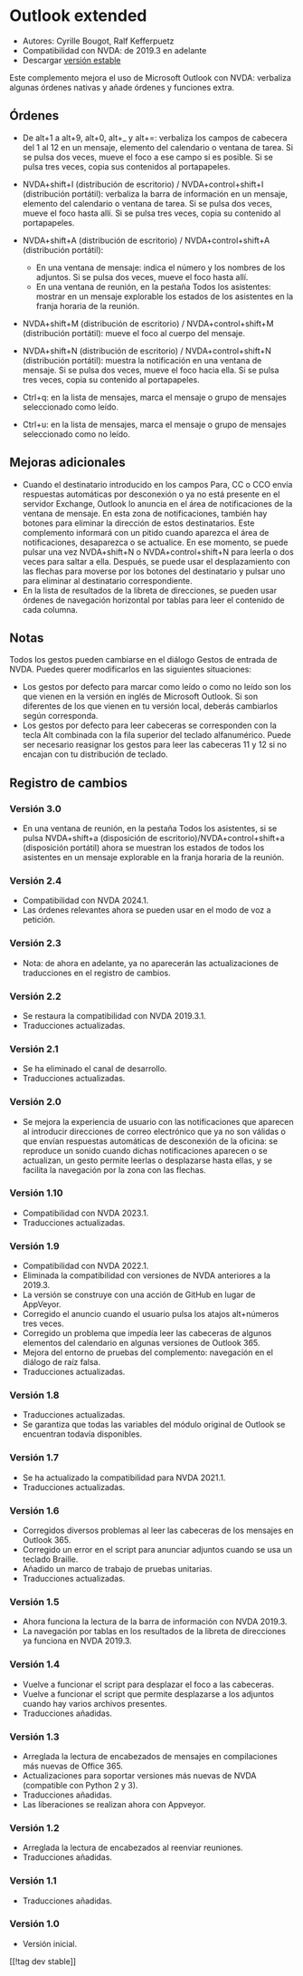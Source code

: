 # Outlook extended #

* Autores: Cyrille Bougot, Ralf Kefferpuetz
* Compatibilidad con NVDA: de 2019.3 en adelante
* Descargar [versión estable][1]

Este complemento mejora el uso de Microsoft Outlook con NVDA: verbaliza
algunas órdenes nativas y añade órdenes y funciones extra.

## Órdenes

* De alt+1 a alt+9, alt+0, alt+_ y alt+=: verbaliza los campos de cabecera
  del 1 al 12 en un mensaje, elemento del calendario o ventana de tarea. Si
  se pulsa dos veces, mueve el foco a ese campo si es posible. Si se pulsa
  tres veces, copia sus contenidos al portapapeles.
* NVDA+shift+I (distribución de escritorio) / NVDA+control+shift+I
  (distribución portátil): verbaliza la barra de información en un mensaje,
  elemento del calendario o ventana de tarea. Si se pulsa dos veces, mueve
  el foco hasta allí. Si se pulsa tres veces, copia su contenido al
  portapapeles.
* NVDA+shift+A (distribución de escritorio) / NVDA+control+shift+A
  (distribución portátil):
  
    * En una ventana de mensaje: indica el número y los nombres de los
      adjuntos. Si se pulsa dos veces, mueve el foco hasta allí.
    * En una ventana de reunión, en la pestaña Todos los asistentes: mostrar
      en un mensaje explorable los estados de los asistentes en la franja
      horaria de la reunión.

* NVDA+shift+M (distribución de escritorio) / NVDA+control+shift+M
  (distribución portátil): mueve el foco al cuerpo del mensaje.
* NVDA+shift+N (distribución de escritorio) / NVDA+control+shift+N
  (distribución portátil): muestra la notificación en una ventana de
  mensaje. Si se pulsa dos veces, mueve el foco hacia ella. Si se pulsa tres
  veces, copia su contenido al portapapeles.
* Ctrl+q: en la lista de mensajes, marca el mensaje o grupo de mensajes
  seleccionado como leído.
* Ctrl+u: en la lista de mensajes, marca el mensaje o grupo de mensajes
  seleccionado como no leído.

## Mejoras adicionales

* Cuando el destinatario introducido en los campos Para, CC o CCO envía
  respuestas automáticas por desconexión o ya no está presente en el
  servidor Exchange, Outlook lo anuncia en el área de notificaciones de la
  ventana de mensaje. En esta zona de notificaciones, también hay botones
  para eliminar la dirección de estos destinatarios. Este complemento
  informará con un pitido cuando aparezca el área de notificaciones,
  desaparezca o se actualice. En ese momento, se puede pulsar una vez
  NVDA+shift+N o NVDA+control+shift+N para leerla o dos veces para saltar a
  ella. Después, se puede usar el desplazamiento con las flechas para
  moverse por los botones del destinatario y pulsar uno para eliminar al
  destinatario correspondiente.
* En la lista de resultados de la libreta de direcciones, se pueden usar
  órdenes de navegación horizontal por tablas para leer el contenido de cada
  columna.
  
## Notas

Todos los gestos pueden cambiarse en el diálogo Gestos de entrada de
NVDA. Puedes querer modificarlos en las siguientes situaciones:

* Los gestos por defecto para marcar como leído o como no leído son los que
  vienen en la versión en inglés de Microsoft Outlook. Si son diferentes de
  los que vienen en tu versión local, deberás cambiarlos según corresponda.
* Los gestos por defecto para leer cabeceras se corresponden con la tecla
  Alt combinada con la fila superior del teclado alfanumérico. Puede ser
  necesario reasignar los gestos para leer las cabeceras 11 y 12 si no
  encajan con tu distribución de teclado.

## Registro de cambios

### Versión 3.0

* En una ventana de reunión, en la pestaña Todos los asistentes, si se pulsa
  NVDA+shift+a (disposición de escritorio)/NVDA+control+shift+a (disposición
  portátil) ahora se muestran los estados de todos los asistentes en un
  mensaje explorable en la franja horaria de la reunión.

### Versión 2.4

* Compatibilidad con NVDA 2024.1.
* Las órdenes relevantes ahora se pueden usar en el modo de voz a petición.

### Versión 2.3

* Nota: de ahora en adelante, ya no aparecerán las actualizaciones de
  traducciones en el registro de cambios.

### Versión 2.2

* Se restaura la compatibilidad con NVDA 2019.3.1.
* Traducciones actualizadas.

### Versión 2.1

* Se ha eliminado el canal de desarrollo.
* Traducciones actualizadas.

### Versión 2.0

* Se mejora la experiencia de usuario con las notificaciones que aparecen al
  introducir direcciones de correo electrónico que ya no son válidas o que
  envían respuestas automáticas de desconexión de la oficina: se reproduce
  un sonido cuando dichas notificaciones aparecen o se actualizan, un gesto
  permite leerlas o desplazarse hasta ellas, y se facilita la navegación por
  la zona con las flechas.

### Versión 1.10

* Compatibilidad con NVDA 2023.1.
* Traducciones actualizadas.

### Versión 1.9

* Compatibilidad con NVDA 2022.1.
* Eliminada la compatibilidad con versiones de NVDA anteriores a la 2019.3.
* La versión se construye con una acción de GitHub en lugar de AppVeyor.
* Corregido el anuncio cuando el usuario pulsa los atajos alt+números tres
  veces.
* Corregido un problema que impedía leer las cabeceras de algunos elementos
  del calendario en algunas versiones de Outlook 365.
* Mejora del entorno de pruebas del complemento: navegación en el diálogo de
  raíz falsa.
* Traducciones actualizadas.

### Versión 1.8

* Traducciones actualizadas.
* Se garantiza que todas las variables del módulo original de Outlook se
  encuentran todavía disponibles.

### Versión 1.7

* Se ha actualizado la compatibilidad para NVDA 2021.1.
* Traducciones actualizadas.

### Versión 1.6

* Corregidos diversos problemas al leer las cabeceras de los mensajes en
  Outlook 365.
* Corregido un error en el script para anunciar adjuntos cuando se usa un
  teclado Braille.
* Añadido un marco de trabajo de pruebas unitarias.
* Traducciones actualizadas.

### Versión 1.5

* Ahora funciona la lectura de la barra de información con NVDA 2019.3.
* La navegación por tablas en los resultados de la libreta de direcciones ya
  funciona en NVDA 2019.3.

### Versión 1.4

* Vuelve a funcionar el script para desplazar el foco a las cabeceras.
* Vuelve a funcionar el script que permite desplazarse a los adjuntos cuando
  hay varios archivos presentes.
* Traducciones añadidas.

### Versión 1.3

* Arreglada la lectura de encabezados de mensajes en compilaciones más
  nuevas de Office 365.
* Actualizaciones para soportar versiones más nuevas de NVDA (compatible con
  Python 2 y 3).
* Traducciones añadidas.
* Las liberaciones se realizan ahora con Appveyor.

### Versión 1.2

* Arreglada la lectura de encabezados al reenviar reuniones.
* Traducciones añadidas.

### Versión 1.1

* Traducciones añadidas.

### Versión 1.0

* Versión inicial.

[[!tag dev stable]]

[1]: https://www.nvaccess.org/addonStore/legacy?file=outlookextended
